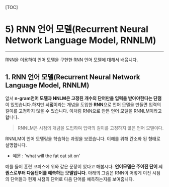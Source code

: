 [TOC]

# 5) RNN 언어 모델(Recurrent Neural Network Language Model, RNNLM)

<hr/>

RNN을 이용하여 언어 모델을 구현한 RNN 언어 모델에 대해서 배웁니다.

## **1. RNN 언어 모델(Recurrent Neural Network Language Model, RNNLM)**

앞서 **n-gram언어 모델과 NNLM은 고정된 개수의 단어만을 입력을 받아야한다는 단점**이 있엇습니다.하지만 **시점**이라는 개념을 도입한 **RNN**으로 언어 모델을 만들면 입력의 길이를 고정하지 않을 수 있습니다. 이처럼 RNN으로 만든 언어 모델을 RNNLM이라고 합니다.

> RNNLM은 시점의 개념을 도입하여 입력의 길이를 고정하지 않은 언어 모델이다.

RNNLM이 언어 모델링을 학습하는 과정을 보겠습니다. 이해를 위해 간소화 된 형태로 설명합니다.

- 예문 : 'what will the fat cat sit on'

예를 들어 훈련 코퍼스에 위와 같은 문장이 있다고 해봅시다. **언어모델은 주어진 단어 시퀀스로부터 다음단어를 예측하는 모델입니다.** 아래의 그림은 RNN이 어떻게 이전 시점의 단어들과 현재 시점의 단어로 다음 단어를 예측하는지를 보여줍니다.



